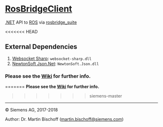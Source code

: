 # [RosBridgeClient](https://github.com/siemens/ros-sharp/tree/master/RosBridgeClient) #
[.NET](https://www.microsoft.com/net) API to [ROS](http://www.ros.org/) via [rosbridge_suite](http://wiki.ros.org/rosbridge_suite)

<<<<<<< HEAD
## External Dependencies ##
1. [Websocket Sharp](https://github.com/sta/websocket-sharp): `websocket-sharp.dll`
2. [NewtonSoft Json.Net](http://www.newtonsoft.com/json): `NewtonSoft.Json.dll`


### Please see the [Wiki](https://github.com/siemens/ros-sharp/wiki) for further info. ###
=======
__Please see the [Wiki](https://github.com/siemens/ros-sharp/wiki) for further info.__
>>>>>>> siemens-master

---

© Siemens AG, 2017-2018

Author: Dr. Martin Bischoff (martin.bischoff@siemens.com)
